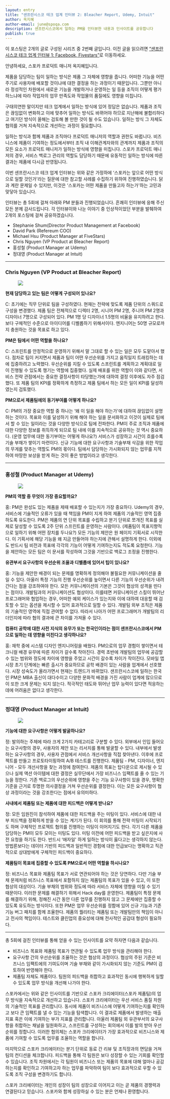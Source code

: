 ```yaml
---
layout: entry
title: "샌프란시스코 테크 업계 인터뷰 2: Bleacher Report, Udemy, Intuit"
author: 옥지혜
author-email: june@spoqa.com
description: 샌프란시스코에서 일하는 PM을 인터뷰한 내용과 인사이트를 공유합니다
publish: true
---
```


이 포스팅은 2개의 글로 구성된 시리즈 중 2번째 글입니다.
이전 글을 읽으려면 [“샌프란시스코 테크 업계 인터뷰 1: Facebook, Fivestars”](https://spoqa.github.io/2018/11/07/pm-interview-fb-and-fivestars.html)로 이동하세요.

안녕하세요, 스포카 프로덕트 매니저 옥지혜입니다.

제품을 담당하는 팀이 일하는 방식은 제품 그 자체에 영향을 줍니다. 어떠한 기능을 어떤 주기로 사용자에 배포할 것이냐에 대한 결정을 하는 과정이기 때문입니다. 그뿐만 아니라 정성적인 차원에서 새로운 기능을 개발하거나 운영하는 일 등을 조직이 어떻게 평가하느냐에 따라 작업자의 업무 만족도와 작업물의 품질에도 영향을 미칩니다.

구태의연한 말이지만 테크 업계에서 일하는 방식에 있어 정답은 없습니다. 제품과 조직은 끊임없이 변화하고 이에 맞추어 일하는 방식도 바뀌어야 하므로 지난해에 불합리하다고 여기던 방식이 올해는 검토해 볼 만한 것이 될 수도 있습니다. 일하는 방식 그 자체도 협의를 거쳐 지속적으로 개선하는 과정이 필요합니다.

일하는 방식과 함께 제품과 조직마다 프로덕트 매니저의 역할과 권한도 바뀝니다. 비즈니스에 제품이 기여하는 정도에서부터 조직 내 이해관계자와의 관계까지 제품과 조직의 모든 요소가 프로덕트 매니저가 일하는 방식에 영향을 미칩니다. 스포카 프로덕트 매니저의 경우, 서비스 백로그 관리의 역할도 담당하기 때문에 유동적인 일하는 방식에 따른 결과는 제품에 다시금 반영됩니다.

이번 샌프란시스코 테크 업계 인터뷰는 위와 같은 가정하에 ‘스포카는 앞으로 어떤 방식으로 일할 것인가'라는 질문에 대한 참고할 사례를 수집하기 위하여 진행하였습니다. 닭과 계란 문제일 수 있지만, 이것은 ‘스포카는 어떤 제품을 만들고자 하는가'하는 고민과 맞닿아 있습니다.

인터뷰는 총 5회에 걸쳐 아래와 PM 분들과 진행되었습니다. 흔쾌히 인터뷰에 응해 주신 모든 분께 감사드립니다. 각 인터뷰이와 나눈 이야기 중 인상적이었던 부분을 발췌하여 2개의 포스팅에 걸쳐 공유하겠습니다.

- Stephanie Shum(Director Product Management at Facebook)
- David Park (Refereum COO)
- Michael Hsu (Product Manager at FiveStars)
- Chris Nguyen (VP Product at Bleacher Report)
- 홍성철 (Product Manager at Udemy)
- 정대영 (Product Manager at Intuit)


---

### Chris Nguyen (VP Product at Bleacher Report)

<figure>
  <img src="/images/2018-12-27/image1.png" style="margin: 0 auto;" />
</figure>

**현재 담당하고 있는 팀은 어떻게 구성되어 있나요?**

C: 초기에는 직무 단위로 팀을 구성하였다. 현재는 전략에 맞도록 제품 단위의 스쿼드로 구성을 변경했다. 제품 팀은 전체적으로 디렉터 2명, 시니어 PM 2명, 주니어 PM 2명과 디자이너 7명으로 구성되어 있다. PM 1명 당 디자이너 1.5명의 비율을 유지하려고 한다. 보다 구체적인 수준으로 아이디어를 디벨롭하기 위해서이다. 엔지니어는 50명 규모로까지 충원하는 것을 목표로 하고 있다.

**PM은 팀에서 어떤 역할을 하나요?**

C: 스프린트를 안정적으로 운영하기 위해서 말 그대로 할 수 있는 일은 모두 도맡아서 했다. 점차로 팀이 커지면서 제품과 팀이 어떤 우선순위를 가지고 움직일지 트래킹하는 데에 집중하려고 노력했다. 우선순위를 지킬 수 있도록 스프린트를 계획하고 계획대로 일이 진행될 수 있도록 챙기는 역할에 집중했다. 실제 배포를 위한 역할이 이와 같다면, 서비스 전략 관점에서는 중요한 결정사항이 타당했는가에 대하여 결정 이후에도 자주 점검했다. 또 제품 팀의 KPI를 정확하게 측정하고 제품 팀에서 하는 모든 일이 KPI를 달성하였는지 검토했다.

**PM으로서 제품팀에의 동기부여를 어떻게 하나요?**

C: PM의 가장 중요한 역할 중 하나는 ‘왜 이 일을 해야 하는가'에 대하여 끊임없이 설명하는 것이다. 목표와 이를 달성하기 위해 해야 하는 일을 문서화하고 이것이 실제로 팀에서 할 수 있는 일이라는 것을 다양한 방식으로 팀에 전파한다. PM이 주로 조직과 제품에 대한 다양한 정보를 취득하게 되므로 팀 내에 이를 지속적으로 공유하는 것 역시 중요하다. (운영 업무에 대한 동기부여는 어떻게 하나요?) 서비스가 성장하고 시간이 흐를수록 기술 부채가 쌓이기 마련이다. 신규 기능에 대한 요구사항과 기술부채 삭감을 위한 작업의 무게를 맞추는 역할도 PM의 몫이다. 팀에서 담당하는 가시화되지 않는 업무를 지적하여 마땅한 보상을 받게 하는 것이 좋은 방법이라고 생각한다.

---

### 홍성철 (Product Manager at Udemy)

<figure>
  <img src="/images/2018-12-27/image2.png" style="margin: 0 auto;" />
</figure>

**PM의 역할 중 무엇이 가장 중요할까요?**

홍: PM은 완성도 있는 제품을 제때 배포할 수 있는지가 가장 중요하다. Udemy의 경우, 서비스에 기술적인 오류가 있을 때 책임을 PM이 지게 하여 제품의 기술적인 영역 집중하도록 유도한다. PM은 제품의 연 단위 목표를 수립하고 분기 단위로 쪼개진 목표를 실제로 달성할 수 있도록 2주 단위 스프린트를 운영하는 사람이다. (제품팀이 목표지향적으로 일하기 위해 어떤 장치를 두나요?) 모든 기능의 제안은 원 페이지 기획서로 시작한다. 이 기획서에 해당 기능을 왜 지금 만들어야 하는지에 관해서 설명하게 한다. 이외에도 반드시 팀 비전과 목표에 각각의 기능이 어떻게 기여하는지도 적도록 요청한다. 기능을 제안하는 모든 팀은 이 문서를 작성하여 그것을 기반으로 백로그 조정을 진행한다.

**유관부서 요구사항의 우선순위 조율과 디벨롭에 있어서 팁이 있나요?**

홍: 기능을 제안한 배경이 되는 문제를 명확하게 정의해야 불필요한 커뮤니케이션을 줄일 수 있다. 아울러 특정 기능의 진행 우선순위를 높이면서 다른 기능의 우선순위가 내려간다는 점을 강조하여야 한다. 모든 커뮤니케이션의 기본은 그것이 협상의 성격을 띤다는 점이다. 개발팀과의 커뮤니케이션도 협상이다. 이를테면 커뮤니케이션 스킬이 뛰어난 프로그래머와 협업하는 경우, 어떠한 예외 케이스가 있는지와 이에 대하여 대응할 때 검토할 수 있는 옵션을 제시할 수 있어 효과적으로 일할 수 있다. 개발팀 외부 조직은 제품의 기술적인 영역에 직접 관여할 수 없다. 따라서 나아가 어떤 프로그래머가 개발팀의 리더인지에 따라 협의 결과에 큰 차이를 가져올 수 있다.

**컴퓨터 공학에 대한 사전 지식의 유무가 또는 한국인이라는 점이 샌프란시스코에서 PM으로 일하는 데 영향을 미친다고 생각하나요?**

홍: 재학 중에 시스템 디자인 엔지니어링을 배웠다. PM으로의 업무 경험이 쌓이면서 테크니컬 배경 유무에 따른 차이가 갈수록 작아진다. 경력 초반에 개발팀의 업무에 공감할 수 있는 범위와 정도에 차이에 영향을 주었고 시간이 갈수록 차이가 작이진다. 모바일 앱 시장 초기 단계에는 빠른 출시가 중요하므로 공학 배경이 있는 사람을 업계에서 선호했다. 시장 성숙도가 올라가면서 현재는 트렌드가 바뀌었다. 샌프란시스코에 일하는 한국인 PM은 MBA 출신이 대다수이고 다양한 문화적 배경을 가진 사람이 업계에 많으므로 이 또한 크게 문제는 되지 않는다. 적극적인 태도와 뛰어난 업무 능력이 있다면 적응하는 데에 어려움은 없다고 생각한다.

---

### 정대영 (Product Manager at Intuit)

<figure>
  <img src="/images/2018-12-27/image3.png" style="margin: 0 auto;" />
</figure>

**기능에 대한 요구사항은 어떻게 발굴하나요?**

정: 발의하는 주체에 따라 크게 2가지 카테고리로 구분할 수 있다. 외부에서 인입 들어오는 요구사항의 경우, 사용자의 제안 또는 리서치를 통해 발굴할 수 있다. 내부에서 발생하는 요구사항의 경우, 사용자 관점에서 서비스 개선사항을 직접 찾아낸다. 이후에 프로젝트를 만들고 프로토타이핑하여 A/B 테스트를 진행한다. 제품팀 - PM, 디자이너, 엔지니어 - 모두 개선사항을 찾는 과정에 참여한다. 제품의 목표는 탑다운으로 제시될 수 있으나 실제 액션 아이템에 대한 결정은 실무단에서 가장 비즈니스 임팩트를 줄 수 있는 기능을 정한다. 기존 백로그의 우선순위에 영향을 주는 기능 요구사항이 있을 경우, 명확한 기준을 근거로 투명한 의사결정을 거쳐 우선순위를 결정한다. 이는 모든 요구사항이 협상 과정이라는 것을 강조한다는 점에서 유의미하다.

**사내에서 제품팀 또는 제품에 대한 피드백은 어떻게 받나요?**

정: 모든 임원진이 참석하여 제품에 대한 피드백을 주는 미팅이 있다. 서비스에 대한 내부 피드백을 정확하게 받을 수 있는 계기가 된다. 이 회의를 통해 전략 미팅이 시작되기도 하며 구체적인 프로젝트 협의를 진행하는 미팅이 이어지기도 한다. 각기 다른 제품을 담당하는 PM이 모두 모이는 미팅도 있다. 미팅 이전에 어떤 피드백을 받고 싶은지에 사전 요청을 하기도 한다. 반드시 ‘애자일' 하게 일하는 방식이 옳다고는 생각하지 않는다. 방법론보다는 데이터 기반의 피드백과 일반적인 경험에 대한 언급보다는 명확하고 직관적으로 상대방에게 구체적인 피드백이 중요하다.

**제품팀이 목표에 집중할 수 있도록 PM으로서 어떤 역할을 하시나요?**

정: 비즈니스 목표와 제품팀 목표가 서로 연관되어야 하는 것은 당연하다. 다만 기술 부채 문제처럼 비즈니스 목표에서 포함하지 않는 제품팀의 목표가 있을 수 있고, 이 또한 협상의 대상이다. 기술 부채의 범위와 정도에 따라 서비스 자체에 영향을 미칠 수 있기 때문이다. 이러한 문제를 해결하기 위해서 Hack day를 운영한다. 제품팀이 특정 문제를 해결하기 위해, 정해진 시간 동안 다른 업무를 진행하지 않고 그 문제에만 집중할 수 있도록 유도하는 방식이다. 또한 PM은 업무 우선순위를 정함에 있어 신규 기능과 기존 기능 버그 패치를 함께 조율한다. 제품의 퀄리티는 제품팀 또는 개발팀만의 책임이 아니고 전사의 책임이다. 테스트와 클린업의 중요성에 대해 전사적인 공감대 형성이 필요하다.

---

총 5회에 걸친 인터뷰를 통해 얻을 수 있는 인사이트를 요약 하자면 다음과 같습니다.

- 비즈니스 목표와 제품팀 목표가 연관될 수 있도록 업무 방식을 관리해야 한다.
- 요구사항 간의 우선순위를 조율하는 것은 협상의 과정이다. 협상의 주된 기준은 비즈니스 임팩트에의 기여도이며 기술 부채와 같이 가시화되지 않는 기준도 PM이 검토하여 반영해야 한다.
- 제품팀 자체도 제품이다. 팀원의 피드백을 취합하고 효과적인 동시에 행복하게 일할 수 있도록 업무 방식을 개선해 나가야 한다.

스포카에서는 위와 같은 인사이트를 기반으로 스포카 크리에이터(스포카 제품팀)의 업무 방식을 지속적으로 개선하고 있습니다. 스포카 크리에이터는 우선 서비스 품질 차원의 기술적인 목표를 관리합니다. 동시에 제품이 비즈니스에 어떻게 기여하는지를 확인하고 보다 큰 임팩트를 낼 수 있는 기능을 탐색합니다. 이 결과로 제품에서 발생하는 매출 지표 혹은 이에 기여하는 부가 지표를 관리합니다. 아울러 제품팀 외 유관부서의 요구사항을 취합하는 채널을 일원화하고, 스프린트를 구성하는 회의에서 이를 발의 받아 우선순위를 정합니다. 이러한 협의체는 스포카 크리에이터가 가장 효과적으로 비즈니스와 제품에 기여할 수 있도록 업무를 조율하는 역할을 합니다. 

마지막으로 스포카 크리에이터는 분기 단위로 동료 간 리뷰 및 조직장과의 면담을 거쳐 팀의 컨디션을 체크합니다. 피드백을 통해 각 팀원은 보다 성장할 수 있는 기회를 확인할 수 있습니다. 조직 차원에서는 각 팀원이 비즈니스 또는 제품의 목표에 대해 얼마나 공감하는지를 확인하고 기여하고자 하는 업무를 파악하여 팀이 보다 효과적으로 우할 수 있도록 조직 구성을 변경하기도 합니다. 

스포카 크리에이터는 개인의 성장이 팀의 성장으로 이어지고 이는 곧 제품의 경쟁력과 연결된다고 믿습니다. 스포카와 함께 성장하실 수 있는 분은 언제나 환영합니다.
